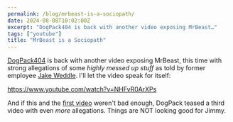 ```yaml
---
permalink: /blog/mrbeast-is-a-sociopath/
date: 2024-08-08T10:02:00Z 
excerpt: "DogPack404 is back with another video exposing MrBeast…"
tags: ["youtube"]
title: "MrBeast is a Sociopath"
---
```

[DogPack404](https://www.youtube.com/@DogPack404) is back with another video exposing MrBeast, this time with strong allegations of some _highly messed up stuff_ as told by former employee [Jake Weddle](https://www.youtube.com/@JakeWeddle). I'll let the video speak for itself:

https://www.youtube.com/watch?v=NHFvR0ArXPs

And if this and the [first video](https://dillonmok.com/articles/mrbeast-exposed/) weren't bad enough, DogPack teased a third video with even _more_ allegations. Things are NOT looking good for Jimmy.
